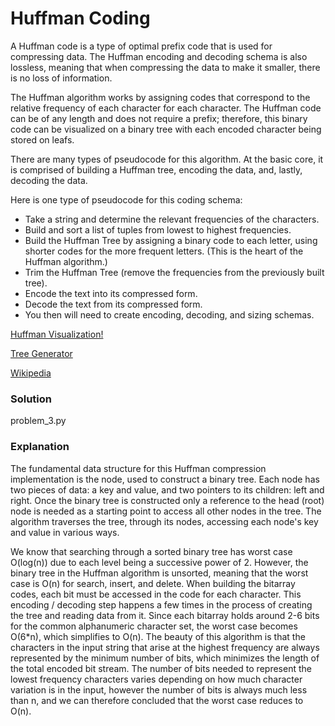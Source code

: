 # Huffman Coding

A Huffman code is a type of optimal prefix code that is used for compressing data. The Huffman encoding and decoding schema is also lossless, meaning that when compressing the data to make it smaller, there is no loss of information.

The Huffman algorithm works by assigning codes that correspond to the relative frequency of each character for each character. The Huffman code can be of any length and does not require a prefix; therefore, this binary code can be visualized on a binary tree with each encoded character being stored on leafs.

There are many types of pseudocode for this algorithm. At the basic core, it is comprised of building a Huffman tree, encoding the data, and, lastly, decoding the data.

Here is one type of pseudocode for this coding schema:

- Take a string and determine the relevant frequencies of the characters.
- Build and sort a list of tuples from lowest to highest frequencies.
- Build the Huffman Tree by assigning a binary code to each letter, using shorter codes for the more frequent letters. (This is the heart of the Huffman algorithm.)
- Trim the Huffman Tree (remove the frequencies from the previously built tree).
- Encode the text into its compressed form.
- Decode the text from its compressed form.
- You then will need to create encoding, decoding, and sizing schemas.

[Huffman Visualization!](https://people.ok.ubc.ca/ylucet/DS/Huffman.html)

[Tree Generator](http://huffman.ooz.ie/)

[Wikipedia](https://en.wikipedia.org/wiki/Huffman_coding)

### Solution

problem_3.py

### Explanation

The fundamental data structure for this Huffman compression implementation is the node, used to construct a binary tree. Each node has two pieces of data: a key and value, and two pointers to its children: left and right. Once the binary tree is constructed only a reference to the head (root) node is needed as a starting point to access all other nodes in the tree. The algorithm traverses the tree, through its nodes, accessing each node's key and value in various ways.

We know that searching through a sorted binary tree has worst case O(log(n)) due to each level being a successive power of 2. However, the binary tree in the Huffman algorithm is unsorted, meaning that the worst case is O(n) for search, insert, and delete. When building the bitarray codes, each bit must be accessed in the code for each character. This encoding / decoding step happens a few times in the process of creating the tree and reading data from it. Since each bitarray holds around 2-6 bits for the common alphanumeric character set, the worst case becomes O(6*n), which simplifies to O(n). The beauty of this algorithm is that the characters in the input string that arise at the highest frequency are always represented by the minimum number of bits, which minimizes the length of the total encoded bit stream. The number of bits needed to represent the lowest frequency characters varies depending on how much character variation is in the input, however the number of bits is always much less than n, and we can therefore concluded that the worst case reduces to O(n).
